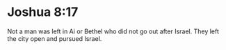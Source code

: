 # Joshua 8:17

Not a man was left in Ai or Bethel who did not go out after Israel. They left the city open and pursued Israel.
